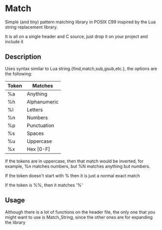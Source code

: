 # Match

Simple (and tiny) pattern matching library in POSIX C99 inspired by the Lua string replacement library.

It is all on a single header and C source, just drop it on your project and include it

Description
-----------

Uses syntax similar to Lua string.{find,match,sub,gsub,etc.}, the options are the following:

| Token |   Matches    |
|-------|--------------|
|  %a   |   Anything   |
|  %h   | Alphanumeric |
|  %l   |    Letters   |
|  %n   |    Numbers   |
|  %p   |  Punctuation |
|  %s   |    Spaces    |
|  %u   |   Uppercase  |
|  %x   |   Hex [0-F]  |

If the tokens are in uppercase, then that match would be inverted, for example, %n matches numbers, but %N matches anything but numbers.

If the token doesn't start with % then it is just a normal exact match

If the token is %%, then it matches '%'

Usage
-----

Although there is a lot of functions on the header file, the only one that you might want to use is Match_String, since the other ones are for expanding the library
